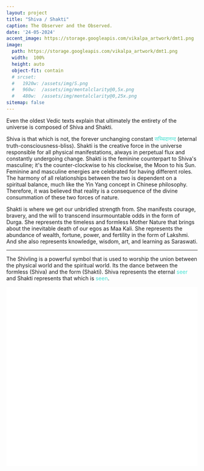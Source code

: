 ```yaml
---
layout: project
title: "Shiva / Shakti"
caption: The Observer and the Observed.
date: '24-05-2024'
accent_image: https://storage.googleapis.com/vikalpa_artwork/dmt1.png  
image: 
  path: https://storage.googleapis.com/vikalpa_artwork/dmt1.png
  width:  100%
  height: auto
  object-fit: contain
  # srcset: 
  #   1920w: /assets/img/S.png
  #   960w:  /assets/img/mentalclarity@0,5x.png
  #   480w:  /assets/img/mentalclarity@0,25x.png
sitemap: false
---
```


Even the oldest Vedic texts explain that ultimately the entirety of the universe is composed of Shiva and Shakti.

Shiva is that which is not, the forever unchanging constant <span style="color:turquoise">सच्चिदानन्द</span> (eternal truth-consciousness-bliss). Shakti is the creative force in the universe responsible for all physical manifestations, always in perpetual flux and constantly undergoing change. Shakti is the feminine counterpart to Shiva's masculine; it's the counter-clockwise to his clockwise, the Moon to his Sun. Feminine and masculine energies are celebrated for having different roles. The harmony of all relationships between the two is dependent on a spiritual balance, much like the Yin Yang concept in Chinese philosophy. Therefore, it was believed that reality is a consequence of the divine consummation of these two forces of nature.

Shakti is where we get our unbridled strength from. She manifests courage, bravery, and the will to transcend insurmountable odds in the form of Durga. She represents the timeless and formless Mother Nature that brings about the inevitable death of our egos as Maa Kali. She represents the abundance of wealth, fortune, power, and fertility in the form of Lakshmi. And she also represents knowledge, wisdom, art, and learning as Saraswati. 

---

 The Shivling is a powerful symbol that is used to worship the union between the physical world and the spiritual world. Its the dance between the formless (Shiva) and the form (Shakti). Shiva represents the eternal <span style="color:turquoise">seer</span> and Shakti represents that which is <span style="color:turquoise">seen</span>.

<p align="center">
  <img src="/assets/img/projects/Shivalinga_symbol.svg" alt="alt text">
</p>

